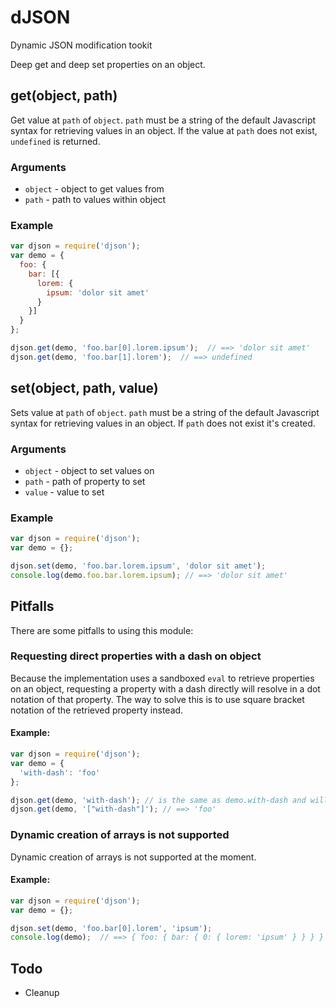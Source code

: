 # dJSON
Dynamic JSON modification tookit

Deep get and deep set properties on an object.

## get(object, path)
Get value at `path` of `object`. `path` must be a string of the default Javascript syntax for retrieving
values in an object. If the value at `path` does not exist, `undefined` is returned.

### Arguments
* `object` - object to get values from
* `path` - path to values within object

### Example
```Javascript
var djson = require('djson');
var demo = {
  foo: {
    bar: [{
      lorem: {
        ipsum: 'dolor sit amet'
      }
    }]
  }
};

djson.get(demo, 'foo.bar[0].lorem.ipsum');  // ==> 'dolor sit amet'
djson.get(demo, 'foo.bar[1].lorem');  // ==> undefined
```

## set(object, path, value)
Sets value at `path` of `object`. `path` must be a string of the default Javascript syntax for retrieving
values in an object. If `path` does not exist it's created.

### Arguments
* `object` - object to set values on
* `path` - path of property to set
* `value` - value to set

### Example
```Javascript
var djson = require('djson');
var demo = {};

djson.set(demo, 'foo.bar.lorem.ipsum', 'dolor sit amet');
console.log(demo.foo.bar.lorem.ipsum); // ==> 'dolor sit amet'
```

## Pitfalls
There are some pitfalls to using this module:

### Requesting direct properties with a dash on object
Because the implementation uses a sandboxed `eval` to retrieve properties on an object, requesting a property with
a dash directly will resolve in a dot notation of that property. The way to solve this is to use square bracket notation
of the retrieved property instead.

#### Example:
```Javascript
var djson = require('djson');
var demo = {
  'with-dash': 'foo'
};

djson.get(demo, 'with-dash'); // is the same as demo.with-dash and will resolve to `undefined`
djson.get(demo, '["with-dash"]'); // ==> 'foo'
```

### Dynamic creation of arrays is not supported
Dynamic creation of arrays is not supported at the moment.

#### Example:
```Javascript
var djson = require('djson');
var demo = {};

djson.set(demo, 'foo.bar[0].lorem', 'ipsum');
console.log(demo);  // ==> { foo: { bar: { 0: { lorem: 'ipsum' } } } }
```

## Todo
- Cleanup
